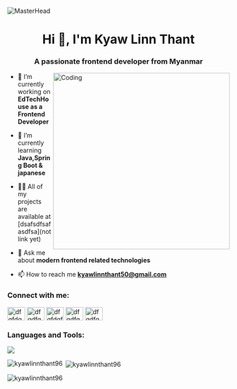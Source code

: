 ![MasterHead](https://mir-s3-cdn-cf.behance.net/project_modules/1400/6c0f9b95746151.5e9ecde69599e.gif)

<h1 align="center">Hi 👋, I'm Kyaw Linn Thant</h1>
<h3 align="center">A passionate frontend developer from Myanmar</h3>
<img align="right" style={border-radius: 4px} alt="Coding" width="400" src="https://cdn.dribbble.com/users/1059583/screenshots/4171367/coding-freak.gif">

- 🔭 I’m currently working on **EdTechHouse as a Frontend Developer**

- 🌱 I’m currently learning **Java,Spring Boot & japanese**

- 👨‍💻 All of my projects are available at [dsafsdfsafasdfsa](not link yet)

- 💬 Ask me about **modern frontend related technologies**

- 📫 How to reach me **kyawlinnthant50@gmail.com**

<h3 align="left">Connect with me:</h3>
<p align="left">
<a href="https://twitter.com/dfgfdg" target="blank"><img align="center" src="https://raw.githubusercontent.com/rahuldkjain/github-profile-readme-generator/master/src/images/icons/Social/twitter.svg" alt="dfgfdg" height="30" width="40" /></a>
<a href="https://linkedin.com/in/dfgdfg" target="blank"><img align="center" src="https://raw.githubusercontent.com/rahuldkjain/github-profile-readme-generator/master/src/images/icons/Social/linked-in-alt.svg" alt="dfgdfg" height="30" width="40" /></a>
<a href="https://fb.com/dfgfdgfd" target="blank"><img align="center" src="https://raw.githubusercontent.com/rahuldkjain/github-profile-readme-generator/master/src/images/icons/Social/facebook.svg" alt="dfgfdgfd" height="30" width="40" /></a>
<a href="https://instagram.com/dfgdfgd" target="blank"><img align="center" src="https://raw.githubusercontent.com/rahuldkjain/github-profile-readme-generator/master/src/images/icons/Social/instagram.svg" alt="dfgdfgd" height="30" width="40" /></a>
<a href="https://discord.gg/dfgdfgdfg" target="blank"><img align="center" src="https://raw.githubusercontent.com/rahuldkjain/github-profile-readme-generator/master/src/images/icons/Social/discord.svg" alt="dfgdfgdfg" height="30" width="40" /></a>
</p>

<h3 align="left">Languages and Tools:</h3>
<p align="left">
  <a href="https://skillicons.dev">
    <img src="https://skillicons.dev/icons?i=nextjs,react,ts,redux,tailwind,sass,nodejs,express,nestjs,mysql,mongodb,postgres,prisma,git,aws,docker,cloudflare,vim" />
  </a>
</p>

<p><img align="left" src="https://github-readme-stats.vercel.app/api/top-langs?username=kyawlinnthant96&show_icons=true&locale=en&layout=compact" alt="kyawlinnthant96" /></p>

<p>&nbsp;<img align="center" src="https://github-readme-stats.vercel.app/api?username=kyawlinnthant96&show_icons=true&locale=en" alt="kyawlinnthant96" /></p>

<p><img align="center" src="https://github-readme-streak-stats.herokuapp.com/?user=kyawlinnthant96&" alt="kyawlinnthant96" /></p>

